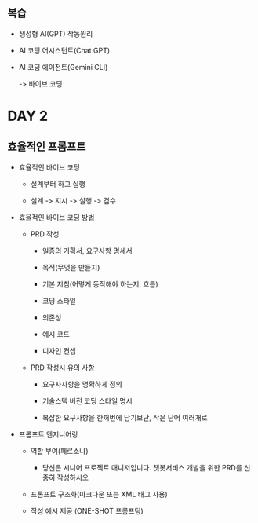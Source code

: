 
## 복습
- 생성형 AI(GPT) 작동원리

- AI 코딩 어시스턴트(Chat GPT)

- AI 코딩 에이전트(Gemini CLI)

    -> 바이브 코딩



# DAY 2

## 효율적인 프롬프트

- 효율적인 바이브 코딩

    - 설계부터 하고 실행

    - 설계 -> 지시 -> 실행 -> 검수


- 효율적인 바이브 코딩 방법

    - PRD 작성

        - 일종의 기획서, 요구사항 명세서

        - 목적(무엇을 만들지)

        - 기본 지침(어떻게 동작해야 하는지, 흐름)

        - 코딩 스타일

        - 의존성

        - 예시 코드

        - 디자인 컨셉
    
    - PRD 작성시 유의 사항

        - 요구사사항을 명확하게 정의

        - 기술스택 버전 코딩 스타일 명시

        - 복잡한 요구사항을 한꺼번에 담기보단, 작은 단어 여러개로

 - 프롬프트 엔지니어링

    - 역할 부여(페르소나)

        - 당신은 시니어 프로젝트 매니저입니다. 챗봇서비스 개발을 위한 PRD를 신중히 작성하시오

    - 프롬프트 구조화(마크다운 또는 XML 태그 사용)

    - 작성 예시 제공 (ONE-SHOT 프롬프팅)

    


